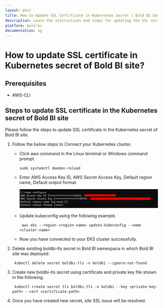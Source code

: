```yaml
---
layout: post
title: How to Update SSL Certificate in Kubernetes Secret | Bold BI Docs
description: Learn the instructions and steps for updating the SSL certificate in the Kubernetes secret of Bold BI site with its pre-requestees AWS-CLI.
platform: bold-bi
documentation: ug
---
```


# How to update SSL certificate in Kubernetes secret of Bold BI site?

## Prerequisites
- AWS-CLI

## Steps to update SSL certificate in the Kubernetes secret of Bold BI site

Please follow the steps to update SSL certificate in the Kubernetes secret of Bold BI site.

1. Follow the below steps to Connect your Kubernetes cluster.

      - Click aws command in the Linux terminal or Windows command prompt.
    
            sudo systemctl daemon-reload

      - Enter AWS Access Key ID, AWS Secret Access Key, Default region name, Default output format.

        ![Update The SSL Certificate In The Kubernetes](/static/assets/faq/images/update-the-ssl-certificate-in-the-kubernetes.png)

      - Update kubeconfig using the following example.

             aws eks --region <region-name> update-kubeconfig --name <cluster-name>

      - Now you have connected to your EKS cluster successfully.

2. Delete existing boldbi-tls secret in Bold BI namespace in which Bold BI site was deployed.

        kubectl delete secret boldbi-tls -n boldbi --ignore-not-found

3. Create new boldbi-tls secret using certificate and private key file shown in the following.

        kubectl create secret tls boldbi-tls -n boldbi --key <private-key-path> --cert <certificate-path>

4. Once you have created new secret, site SSL issue will be resolved.




